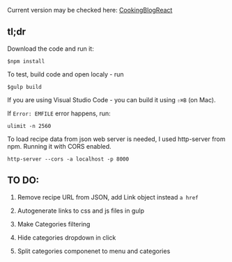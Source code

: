 Current version may be checked here: [CookingBlogReact](http://jelenabarinova.github.io/CookingBlogReact/)

## tl;dr
Download the code and run it: 

~~~
$npm install
~~~

To test, build code and open localy - run 

~~~
$gulp build
~~~

If you are using Visual Studio Code - you can build it using `⇧⌘B` (on Mac).  

If `Error: EMFILE` error happens, run:

~~~
ulimit -n 2560
~~~

To load recipe data from json web server is needed, I used http-server from npm. Running it with CORS enabled.

~~~
http-server --cors -a localhost -p 8000 
~~~

## TO DO:
1. Remove recipe URL from JSON, add Link object instead `a href` 
2. Autogenerate links to css and js files in gulp

4. Make Categories filtering 
5. Hide categories dropdown in click
6. Split categories componenet to menu and categories